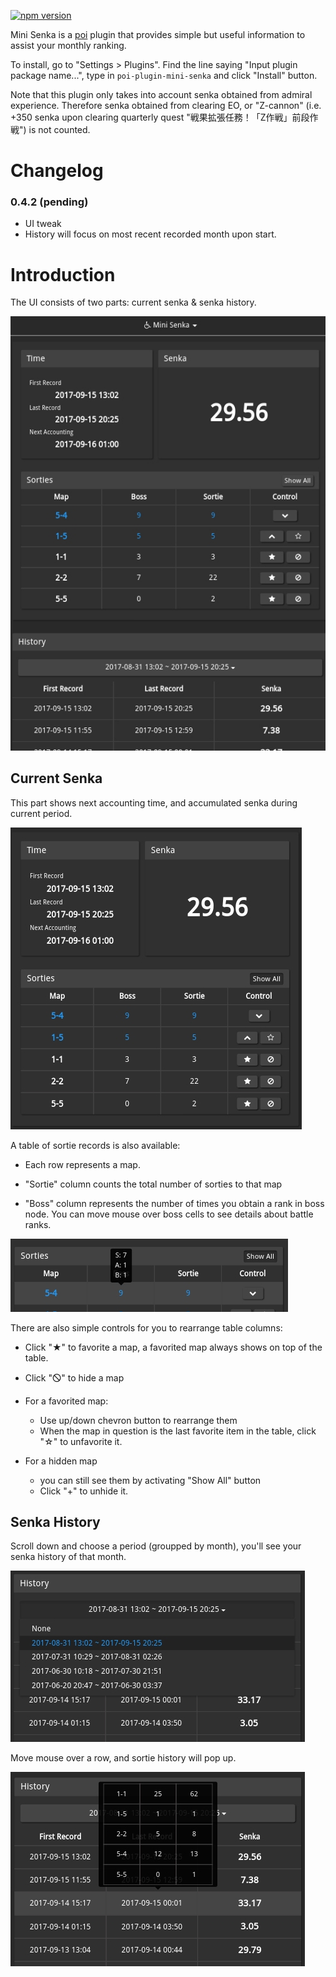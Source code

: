 [![npm version](https://badge.fury.io/js/poi-plugin-mini-senka.svg)](https://badge.fury.io/js/poi-plugin-mini-senka)

Mini Senka is a [poi](https://github.com/poooi/poi) plugin that provides
simple but useful information to assist your monthly ranking.

To install, go to "Settings > Plugins". Find the line saying "Input plugin package name...",
type in `poi-plugin-mini-senka` and click "Install" button.

Note that this plugin only takes into account senka obtained from admiral experience.
Therefore senka obtained from clearing EO, or "Z-cannon"
(i.e. +350 senka upon clearing quarterly quest "戦果拡張任務！「Z作戦」前段作戦")
is not counted.

# Changelog

### 0.4.2 (pending)

- UI tweak
- History will focus on most recent recorded month upon start.

# Introduction

The UI consists of two parts: current senka & senka history.

![overview](docs/overview.jpg)

## Current Senka

This part shows next accounting time, and accumulated senka during current period.

![current-part](docs/current-part.jpg)

A table of sortie records is also available:

- Each row represents a map.

- "Sortie" column counts the total number of sorties to that map

- "Boss" column represents the number of times you obtain a rank in boss node.
  You can move mouse over boss cells to see details about battle ranks.

![current-part-popup](docs/current-part-popup.jpg)

There are also simple controls for you to rearrange table columns:

- Click "★" to favorite a map, a favorited map always shows on top of the table.

- Click "🛇" to hide a map

- For a favorited map:

    - Use up/down chevron button to rearrange them
    - When the map in question is the last favorite item in the table, click "☆" to unfavorite it.

- For a hidden map

    - you can still see them by activating "Show All" button
    - Click "+" to unhide it.

## Senka History

Scroll down and choose a period (groupped by month), you'll see your senka history of that month.

![history-part-scroll](docs/history-part-scroll.jpg)

Move mouse over a row, and sortie history will pop up.

![history-part-popup](docs/history-part-popup.jpg)
